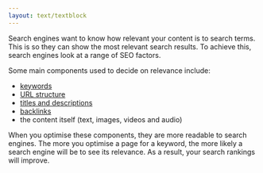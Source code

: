 ```yaml
---
layout: text/textblock
---
```

Search engines want to know how relevant your content is to search terms. This is so they can show the most relevant search results. To achieve this, search engines look at a range of SEO factors.

Some main components used to decide on relevance include:
- [keywords](/content-strategy/seo/on-page-seo/#keywords)
- [URL structure](/content-strategy/seo/on-page-seo/#page-urls)
- [titles and descriptions](/content-strategy/seo/on-page-seo/#metadata)
- [backlinks](/content-strategy/seo/off-page-seo/#backlinks)
- the content itself (text, images, videos and audio)

When you optimise these components, they are more readable to search engines. The more you optimise a page for a keyword, the more likely a search engine will be to see its relevance. As a result, your search rankings will improve.
